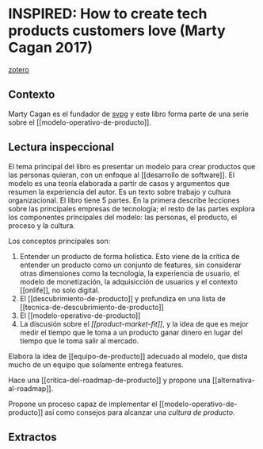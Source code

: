 # INSPIRED: How to create tech products customers love (Marty Cagan 2017)
[zotero](zotero://select/items/@cagan2017)

## Contexto

Marty Cagan es el fundador de [svpg](https://www.svpg.com/) y este libro forma parte de una serie sobre el [[modelo-operativo-de-producto]].

## Lectura inspeccional

<!--Según el título, prefacio, epígrafe, solapa-->El tema principal del libro es presentar un modelo para crear productos que las personas quieran, con un enfoque al [[desarrollo de software]]. El modelo es una teoría elaborada a partir de casos y argumentos que resumen la experiencia del autor. Es un texto sobre trabajo y cultura organizacional.

<!--Según la tabla de contenido, índices, apéndices-->El libro tiene 5 partes. En la primera describe lecciones sobre las principales empresas de tecnología; el resto de las partes explora los componentes principales del modelo: las personas, el producto, el proceso y la cultura. 

Los conceptos principales son:

1. Entender un producto de forma holística. Esto viene de la crítica de entender un producto como un conjunto de features, sin considerar otras dimensiones como la tecnología, la experiencia de usuario, el modelo de monetización, la adquisicción de usuarios y el contexto [[onlife]], no solo digital.
2. El [[descubrimiento-de-producto]] y profundiza en una lista de [[tecnica-de-descubrimiento-de-producto]]
3. El [[modelo-operativo-de-producto]]
5. La discusión sobre el *[[product-market-fit]]*, y la idea de que es mejor medir el tiempo que le toma a un producto ganar dinero en lugar del tiempo que le toma salir al mercado.

Elabora la idea de [[equipo-de-producto]] adecuado al modelo, que dista mucho de un equipo que solamente entrega features.

Hace una [[critica-del-roadmap-de-producto]] y propone una [[alternativa-al-roadmap]].

Propone un proceso capaz de implementar el [[modelo-operativo-de-producto]] así como consejos para alcanzar una *cultura de producto*.

## Extractos

